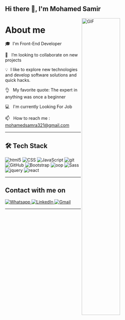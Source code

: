 ## Hi there 👋, I'm Mohamed Samir 
  <img  align="right" alt="GIF" src="https://github.com/abhisheknaiidu/abhisheknaiidu/blob/master/code.gif?raw=true" width="50%"  />


<!-- <img align="right" src="https://github.com/ankitwarbhe/ankitwarbhe/blob/master/developer.gif" alt="Coder GIF" width="400" height="300">
 -->

<!-- <img alt="Night Coding" src="https://raw.githubusercontent.com/AVS1508/AVS1508/master/assets/Night-Coding.gif" align="right"/>
 -->
# About me

🎓 &nbsp;I'm Front-End Developer

💪 &nbsp; I’m looking to collaborate on new projects

💡 &nbsp;I like to explore new technologies and develop software solutions and quick hacks.

👌 &nbsp; My favorite quote: The expert in anything was once a beginner

💻 &nbsp; I'm currently Looking For Job

📫  &nbsp; How to reach me : mohamedsamra321@gmail.com

<hr>

##  🛠  Tech Stack

<p>

 <img alt="html5" src="https://img.shields.io/badge/-HTML-05122A?style=flat&logo=HTML5" />
 <img alt="CSS" src="https://img.shields.io/badge/-CSS-05122A?style=flat&logo=CSS3&logoColor=1572B6" />
 <img alt="JavaScript" src="https://img.shields.io/badge/-JavaScript-05122A?style=flat&logo=javascript" />
 <img alt="git" src="https://img.shields.io/badge/-Git-F05032?style=flat-square&logo=git&logoColor=white" />
 <img alt="GitHub" src="https://img.shields.io/badge/-GitHub-05122A?style=flat&logo=github" />
 <img alt="Bootstrap" src="https://img.shields.io/badge/-Bootstrap-05122A?style=flat&logo=bootstrap&logoColor=563D7C" />
 <img alt="oop" src="https://img.shields.io/badge/-oop-05122A?style=flat&logo=oop" />
 <img alt="Sass" src="https://img.shields.io/badge/-Sass-CC6699?style=flat-square&logo=sass&logoColor=white" />
 <img alt="jquery" src="https://img.shields.io/badge/-jqury-05122A?style=flat&logo=jquery" />
 <img alt="react" src="https://img.shields.io/badge/-React-05122A?style=flat&logo=react" />




</p>

<hr>

</p>

## Contact with me on

<p>
  <a href="http://Wa.me/201148526029" target="_blank">
    <img alt="Whatsapp" src="https://img.shields.io/badge/whatsapp-128C7E.svg?style=for-the-badge&logo=whatsapp&logoColor=white" />
  </a>
  <a href="https://www.linkedin.com/in/mohamed-samir-7bb66a242/" target="_blank">
   <img alt="LinkedIn" src="https://img.shields.io/badge/linkedin-0077b5.svg?style=for-the-badge&logo=linkedin&logoColor=white" /> 
  </a>
    <a href="mailto:mohamedsamra321@gmail.com" target="_blank">
   <img alt="Gmail" src="https://img.shields.io/badge/-Gmail-D14836?style=for-the-badge&logo=Gmail&logoColor=white" /> 
  </a>
</p>

<hr>

